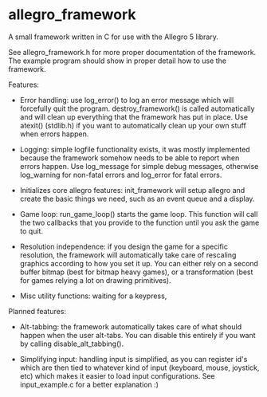allegro_framework
========

A small framework written in C for use with the Allegro 5 library.

See allegro_framework.h for more proper documentation of the framework. The example
program should show in proper detail how to use the framework.

Features:

- Error handling: use log_error() to log an error message which will forcefully quit the program. destroy_framework() is
called automatically and will clean up everything that the framework has put in place. Use atexit() (stdlib.h) if you want to
automatically clean up your own stuff when errors happen.

- Logging: simple logfile functionality exists, it was mostly implemented because the framework somehow needs to be able to
report when errors happen. Use log_message for simple debug messages, otherwise log_warning for non-fatal errors and log_error
for fatal errors.

- Initializes core allegro features: init_framework will setup allegro and create the basic things we need, such as an event queue
and a display.

- Game loop: run_game_loop() starts the game loop. This function will call the two callbacks that you provide to the function until you
ask the game to quit.

- Resolution independence: if you design the game for a specific resolution, the framework will automatically take care of rescaling
graphics according to how you set it up. You can either rely on a second buffer bitmap (best for bitmap heavy games), or a
transformation (best for games relying a lot on drawing primitives).

- Misc utility functions: waiting for a keypress,

Planned features:

- Alt-tabbing: the framework automatically takes care of what should happen when the user alt-tabs. You can disable this entirely
if you want by calling disable_alt_tabbing().

- Simplifying input: handling input is simplified, as you can register id's which are then tied to whatever kind of input (keyboard,
mouse, joystick, etc) which makes it easier to load input configurations. See input_example.c for a better explanation :)

